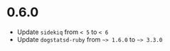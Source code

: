 # 0.6.0
- Update `sidekiq` from `< 5` to `< 6`
- Update `dogstatsd-ruby` from `~> 1.6.0` to `~> 3.3.0`
